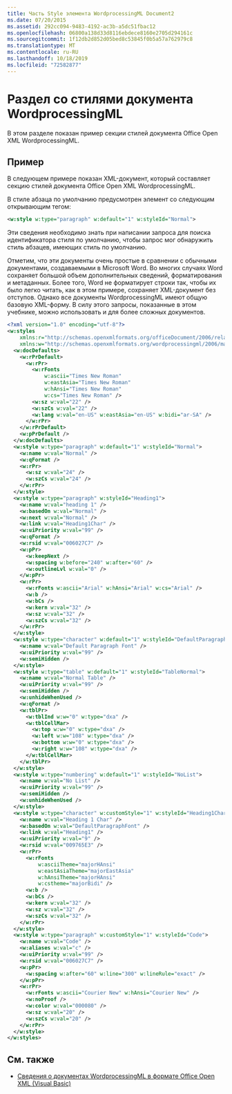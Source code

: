```yaml
---
title: Часть Style элемента WordprocessingML Document2
ms.date: 07/20/2015
ms.assetid: 292cc094-9483-4192-ac3b-a5dc51fbac12
ms.openlocfilehash: 06800a138d33d8116ebdece8160e2705d294161c
ms.sourcegitcommit: 1f12db2d852d05bed8c53845f0b5a57a762979c8
ms.translationtype: MT
ms.contentlocale: ru-RU
ms.lasthandoff: 10/18/2019
ms.locfileid: "72582877"
---
```

# <a name="style-part-of-a-wordprocessingml-document"></a>Раздел со стилями документа WordprocessingML
В этом разделе показан пример секции стилей документа Office Open XML WordprocessingML.  
  
## <a name="example"></a>Пример  
 В следующем примере показан XML-документ, который составляет секцию стилей документа Office Open XML WordprocessingML.  
  
 В стиле абзаца по умолчанию предусмотрен элемент со следующим открывающим тегом:  
  
```xml  
<w:style w:type="paragraph" w:default="1" w:styleId="Normal">  
```  
  
 Эти сведения необходимо знать при написании запроса для поиска идентификатора стиля по умолчанию, чтобы запрос мог обнаружить стиль абзацев, имеющих стиль по умолчанию.  
  
 Отметим, что эти документы очень простые в сравнении с обычными документами, создаваемыми в Microsoft Word. Во многих случаях Word сохраняет большой объем дополнительных сведений, форматирования и метаданных. Более того, Word не форматирует строки так, чтобы их было легко читать, как в этом примере, сохраняет XML-документ без отступов. Однако все документы WordprocessingML имеют общую базовую XML-форму. В силу этого запросы, показанные в этом учебнике, можно использовать и для более сложных документов.  
  
```xml  
<?xml version="1.0" encoding="utf-8"?>  
<w:styles  
    xmlns:r="http://schemas.openxmlformats.org/officeDocument/2006/relationships"  
    xmlns:w="http://schemas.openxmlformats.org/wordprocessingml/2006/main">  
  <w:docDefaults>  
    <w:rPrDefault>  
      <w:rPr>  
        <w:rFonts  
            w:ascii="Times New Roman"  
            w:eastAsia="Times New Roman"  
            w:hAnsi="Times New Roman"  
            w:cs="Times New Roman" />  
        <w:sz w:val="22" />  
        <w:szCs w:val="22" />  
        <w:lang w:val="en-US" w:eastAsia="en-US" w:bidi="ar-SA" />  
      </w:rPr>  
    </w:rPrDefault>  
    <w:pPrDefault />  
  </w:docDefaults>  
  <w:style w:type="paragraph" w:default="1" w:styleId="Normal">  
    <w:name w:val="Normal" />  
    <w:qFormat />  
    <w:rPr>  
      <w:sz w:val="24" />  
      <w:szCs w:val="24" />  
    </w:rPr>  
  </w:style>  
  <w:style w:type="paragraph" w:styleId="Heading1">  
    <w:name w:val="heading 1" />  
    <w:basedOn w:val="Normal" />  
    <w:next w:val="Normal" />  
    <w:link w:val="Heading1Char" />  
    <w:uiPriority w:val="99" />  
    <w:qFormat />  
    <w:rsid w:val="006027C7" />  
    <w:pPr>  
      <w:keepNext />  
      <w:spacing w:before="240" w:after="60" />  
      <w:outlineLvl w:val="0" />  
    </w:pPr>  
    <w:rPr>  
      <w:rFonts w:ascii="Arial" w:hAnsi="Arial" w:cs="Arial" />  
      <w:b />  
      <w:bCs />  
      <w:kern w:val="32" />  
      <w:sz w:val="32" />  
      <w:szCs w:val="32" />  
    </w:rPr>  
  </w:style>  
  <w:style w:type="character" w:default="1" w:styleId="DefaultParagraphFont">  
    <w:name w:val="Default Paragraph Font" />  
    <w:uiPriority w:val="99" />  
    <w:semiHidden />  
  </w:style>  
  <w:style w:type="table" w:default="1" w:styleId="TableNormal">  
    <w:name w:val="Normal Table" />  
    <w:uiPriority w:val="99" />  
    <w:semiHidden />  
    <w:unhideWhenUsed />  
    <w:qFormat />  
    <w:tblPr>  
      <w:tblInd w:w="0" w:type="dxa" />  
      <w:tblCellMar>  
        <w:top w:w="0" w:type="dxa" />  
        <w:left w:w="108" w:type="dxa" />  
        <w:bottom w:w="0" w:type="dxa" />  
        <w:right w:w="108" w:type="dxa" />  
      </w:tblCellMar>  
    </w:tblPr>  
  </w:style>  
  <w:style w:type="numbering" w:default="1" w:styleId="NoList">  
    <w:name w:val="No List" />  
    <w:uiPriority w:val="99" />  
    <w:semiHidden />  
    <w:unhideWhenUsed />  
  </w:style>  
  <w:style w:type="character" w:customStyle="1" w:styleId="Heading1Char">  
    <w:name w:val="Heading 1 Char" />  
    <w:basedOn w:val="DefaultParagraphFont" />  
    <w:link w:val="Heading1" />  
    <w:uiPriority w:val="9" />  
    <w:rsid w:val="009765E3" />  
    <w:rPr>  
      <w:rFonts  
          w:asciiTheme="majorHAnsi"  
          w:eastAsiaTheme="majorEastAsia"  
          w:hAnsiTheme="majorHAnsi"  
          w:cstheme="majorBidi" />  
      <w:b />  
      <w:bCs />  
      <w:kern w:val="32" />  
      <w:sz w:val="32" />  
      <w:szCs w:val="32" />  
    </w:rPr>  
  </w:style>  
  <w:style w:type="paragraph" w:customStyle="1" w:styleId="Code">  
    <w:name w:val="Code" />  
    <w:aliases w:val="c" />  
    <w:uiPriority w:val="99" />  
    <w:rsid w:val="006027C7" />  
    <w:pPr>  
      <w:spacing w:after="60" w:line="300" w:lineRule="exact" />  
    </w:pPr>  
    <w:rPr>  
      <w:rFonts w:ascii="Courier New" w:hAnsi="Courier New" />  
      <w:noProof />  
      <w:color w:val="000080" />  
      <w:sz w:val="20" />  
      <w:szCs w:val="20" />  
    </w:rPr>  
  </w:style>  
</w:styles>  
```  
  
## <a name="see-also"></a>См. также

- [Сведения о документах WordprocessingML в формате Office Open XML (Visual Basic)](../../../../visual-basic/programming-guide/concepts/linq/details-of-office-open-xml-wordprocessingml-documents.md)
